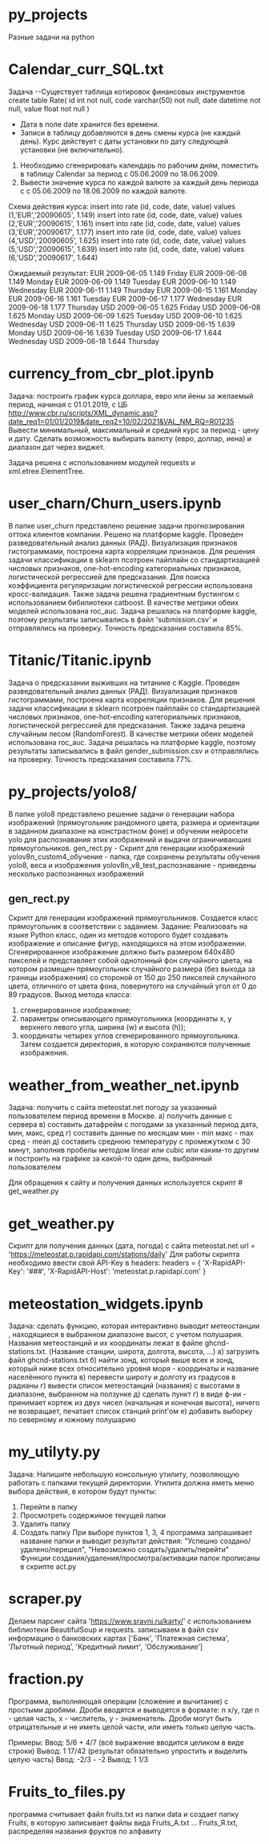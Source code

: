 # py_projects
Разные задачи на python

# Calendar_curr_SQL.txt
 Задача
--Существует таблица котировок финансовых инструментов
create table Rate(
id int not null,
code varchar(50) not null,
date datetime not null,
value float not null
)
- Дата в поле date хранится без времени.
- Записи в таблицу добавляются в день смены курса (не каждый день). Курс действует с даты установки по дату следующей установки (не включительно).

1. Необходимо сгенерировать календарь по рабочим дням, поместить в таблицу Calendar за период c 05.06.2009 по 18.06.2009.
2. Вывести значение курса по каждой валюте за каждый день периода с c 05.06.2009 по 18.06.2009 по каждой валюте.

Схема действия курса:
insert into rate (id, code, date, value) values (1,'EUR','20090605', 1.149) insert into rate (id, code, date, value) values (2,'EUR','20090615', 1.161) insert into rate (id, code, date, value) values (3,'EUR','20090617', 1.177) insert into rate (id, code, date, value) values (4,'USD','20090605', 1.625) insert into rate (id, code, date, value) values (5,'USD','20090615', 1.639) insert into rate (id, code, date, value) values (6,'USD','20090617', 1.644)

Ожидаемый результат:
EUR 2009-06-05 1.149 Friday
EUR 2009-06-08 1.149 Monday
EUR 2009-06-09 1.149 Tuesday
EUR 2009-06-10 1.149 Wednesday
EUR 2009-06-11 1.149 Thursday
EUR 2009-06-15 1.161 Monday
EUR 2009-06-16 1.161 Tuesday
EUR 2009-06-17 1.177 Wednesday
EUR 2009-06-18 1.177 Thursday
USD 2009-06-05 1.625 Friday
USD 2009-06-08 1.625 Monday
USD 2009-06-09 1.625 Tuesday
USD 2009-06-10 1.625 Wednesday
USD 2009-06-11 1.625 Thursday
USD 2009-06-15 1.639 Monday
USD 2009-06-16 1.639 Tuesday
USD 2009-06-17 1.644 Wednesday
USD 2009-06-18 1.644 Thursday


# currency_from_cbr_plot.ipynb
Задача: построить график курса доллара, евро или йены за желаемый период, начиная с 01.01.2019, с ЦБ http://www.cbr.ru/scripts/XML_dynamic.asp?date_req1=01/01/2019&date_req2=10/02/2021&VAL_NM_RQ=R01235
Вывести минимальный, максимальный и средний курс за период - цену и дату.
Сделать возможность выбирать валюту (евро, доллар, иена) и диапазон дат через виджет.

Задача решена с использованием модулей requests и xml.etree.ElementTree.

# user_charn/Churn_users.ipynb
В папке user_churn представлено решение задачи прогнозирования оттока клиентов компании. Решено на платформе kaggle.
Проведен разведовательный анализ данных (РАД). Визуализация признаков гистограммами, построена карта корреляции признаков.
Для решения задачи классификации в sklearn псотроен пайплайн со стандартизацией числовых признаков, one-hot-encoding категориальных признаков, логистической регрессией для предсказания. Для поиска коэффициента регуляризации логистической регрессии использована кросс-валидация.
Также задача решена градиентным бустингом с использованием бибилиотеки catboost.
В качестве метрики обеих моделей использована roc_auc.
Задача решалась на платформе kaggle, поэтому результаты записывались в файл 'submission.csv' и отправлялись на проверку.
Точность предсказания составила 85%.

# Titanic/Titanic.ipynb
Задача о предсказании выживших на титанике с Kaggle.
Проведен разведовательный анализ данных (РАД). Визуализация признаков гистограммами, построена карта корреляции признаков.
Для решения задачи классификации в sklearn псотроен пайплайн со стандартизацией числовых признаков, one-hot-encoding категориальных признаков, логистической регрессией для предсказания.
Также задача решена случайным лесом (RandomForest).
В качестве метрики обеих моделей использована roc_auc.
Задача решалась на платформе kaggle, поэтому результаты записывались в файл gender_submission.csv и отправлялись на проверку.
Точность предсказания составила 77%.

# py_projects/yolo8/
В папке yolo8 представлено решение задачи о генерации набора изображений (прямоугольник рандомного цвета, размера и ориентации в заданном диапазоне на констрастном фоне) и обучении нейросети yolo для распознавания этих изображений и выдачи ограничиваюших прямоугольников. 
gen_rect.py - Скрипт для генерации изображений
yolov8n_custom4_обучение - папка, где сохранены результаты обучения yolo8, веса и изображения
yolov8n_v8_test_распознавание  - приведены несколько распознанных изображений
 ## gen_rect.py
Скрипт для генерации изображений прямоугольников. 
Создается класс прямоугольник в соответствии с заданием.
Задание: Реализовать на языке Python класс, один из методов которого будет создавать изображение и описание фигур, находящихся на этом изображении. Сгенерированное изображение должно быть размером 640х480 пикселей и представляет собой однотонный фон случайного цвета, на котором размещен прямоугольник случайного размера (без выхода за границы изображения) со стороной от 150 до 250 пикселей случайного цвета, отличного от цвета фона, повернутого на случайный угол от 0 до 89 градусов.
Выход метода класса:
1) сгенерированное изображение;
2) параметры описывающего прямоугольника (координаты x, y верхнего левого угла, ширина (w) и высота (h));
3) координаты четырех углов сгенерированного прямоугольника.
Затем создается директория, в которую сохраняются полученные изображения.

# weather_from_weather_net.ipynb
Задача: получить с сайта meteostat.net погоду за указанный пользователем период времени в Москве.
а) получить данные с сервера
в) составить датафрейм с погодами за указанный период дата, мин, макс, сред
г) составить данные по месяцам мин - min макс - max сред - mean
д) составить среднюю температуру с промежутком с 30 минут, заполнив пробелы методом linear или cubic или каким-то другим и построить на графике за какой-то один день, выбранный пользователем

Для обращения к сайту и получения данных используется скрипт # get_weather.py

# get_weather.py
Скрипт для получения данных (дата, погода) с сайта meteostat.net
url = 'https://meteostat.p.rapidapi.com/stations/daily'
Для работы скрипта необходимо ввести свой API-Key в headers:
headers = {
           'X-RapidAPI-Key': '###',
           'X-RapidAPI-Host': 'meteostat.p.rapidapi.com'
           }

# meteostation_widgets.ipynb
Задача: сделать функцию, которая интерактивно выводит метеостанции , находящиеся в выбранном диапазоне высот, с учетом полушария.
Названия метеостанций и их координаты лежат в файле ghcnd-stations.txt. (Название станции, широта, долгота, высота, ...) 
а) загрузить файл ghcnd-stations.txt
б) найти зонд, который выше всех и зонд, который ниже всех относительно уровня моря - координаты и название населённого пункта
в) перевести широту и долготу из градусов в радианы
г) вывести список метеостанций (названия) с высотами в диапазоне, выбранном на ползунке
д) сделать пункт г) в виде ф-ии - принимает кортеж из двух чисел (начальная и конечная высота), ничего не возвращает, печатает список станций print'ом
е) добавить выборку по северному и южному полушарию

# my_utilyty.py
Задача: Напишите небольшую консольную утилиту, позволяющую работать с папками текущей директории.
Утилита должна иметь меню выбора действия, в котором будут пункты:
1. Перейти в папку
2. Просмотреть содержимое текущей папки
3. Удалить папку
4. Создать папку
При выборе пунктов 1, 3, 4 программа запрашивает название папки и выводит результат действия: "Успешно создано/удалено/перешел", "Невозможно создать/удалить/перейти"
Функции создания/удаления/просмотра/активации папок прописаны в скрипте act.py
          
# scraper.py
Делаем парсинг сайта 'https://www.sravni.ru/karty/' с использованием библиотеки BeautifulSoup и requests.
записываем в файл csv информацию о банковских картах ['Банк', 'Платежная система', 'Льготный период', 'Кредитный лимит', 'Обслуживание']

# fraction.py
Программа, выполняющая операции (сложение и вычитание) с простыми дробями.
Дроби вводятся и выводятся в формате: n x/y, где n - целая часть, x - числитель, у - знаменатель.
Дроби могут быть отрицательные и не иметь целой части, или иметь только целую часть.

Примеры:
Ввод: 5/6 + 4/7 (всё выражение вводится целиком в виде строки)
Вывод: 1 17/42  (результат обязательно упростить и выделить целую часть)
Ввод: -2/3 - -2
Вывод: 1 1/3

# Fruits_to_files.py
программа считывает файл fruits.txt из папки data и создает папку Fruits, 
в которую записывает файлы вида Fruits_А.txt ... Fruits_Я.txt, распределяя названия фруктов по алфавиту 
